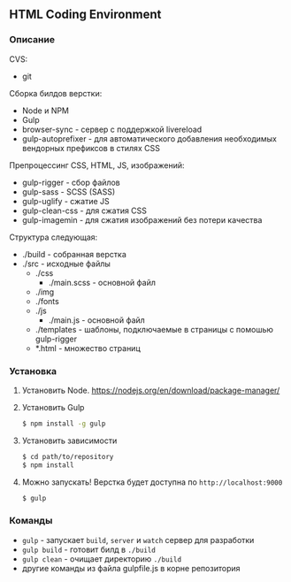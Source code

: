 ## HTML Coding Environment

### Описание

CVS:
- git

Cборка билдов верстки:
- Node и NPM
- Gulp
- browser-sync - сервер с поддержкой livereload
- gulp-autoprefixer - для автоматического добавления необходимых вендорных префиксов в стилях CSS

Препроцессинг CSS, HTML, JS, изображений:
- gulp-rigger - сбор файлов
- gulp-sass - SCSS (SASS)
- gulp-uglify - сжатие JS
- gulp-clean-css - для сжатия CSS
- gulp-imagemin - для сжатия изображений без потери качества

Структура следующая:
- ./build - собранная верстка
- ./src - исходные файлы
  - ./css
      - ./main.scss - основной файл
  - ./img
  - ./fonts
  - ./js
      - ./main.js - основной файл
  - ./templates - шаблоны, подключаемые в страницы с помошью gulp-rigger
  - *.html - множество страниц


### Установка

1. Установить Node. https://nodejs.org/en/download/package-manager/
2. Установить Gulp

    ```bash
    $ npm install -g gulp
    ```

3. Установить зависимости

    ```bash
    $ cd path/to/repository
    $ npm install
    ```

4. Можно запускать! Верстка будет доступна по `http://localhost:9000`

    ```bash
    $ gulp
    ```

### Команды

- `gulp` - запускает `build`, `server` и `watch` сервер для разработки
- `gulp build` - готовит билд в `./build`
- `gulp clean` - очищает директорию `./build`
- другие команды из файла gulpfile.js в корне репозитория
